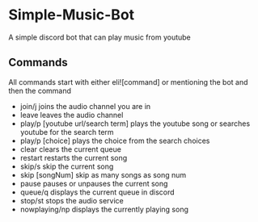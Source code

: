 # Simple-Music-Bot
A simple discord bot that can play music from youtube  
  
## Commands
All commands start with either eli![command] or mentioning the bot and then the command  
* join/j joins the audio channel you are in  
* leave leaves the audio channel
* play/p [youtube url/search term] plays the youtube song or searches youtube for the search term
* play/p [choice] plays the choice from the search choices
* clear clears the current queue
* restart restarts the current song
* skip/s skip the current song
* skip [songNum] skip as many songs as song num
* pause pauses or unpauses the current song
* queue/q displays the current queue in discord
* stop/st stops the audio service
* nowplaying/np displays the currently playing song
